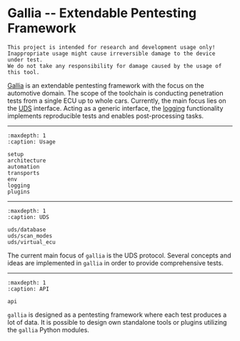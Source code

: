 <!--
SPDX-FileCopyrightText: AISEC Pentesting Team

SPDX-License-Identifier: CC0-1.0
-->

# Gallia -- Extendable Pentesting Framework

```{warning}
This project is intended for research and development usage only!
Inappropriate usage might cause irreversible damage to the device under test.
We do not take any responsibility for damage caused by the usage of this tool.
```

[Gallia](https://github.com/Fraunhofer-AISEC/gallia) is an extendable pentesting framework with the focus on the automotive domain.
The scope of the toolchain is conducting penetration tests from a single ECU up to whole cars.
Currently, the main focus lies on the [UDS](https://www.iso.org/standard/72439.html) interface.
Acting as a generic interface, the [logging](https://fraunhofer-aisec.github.io/gallia/logging.html) functionality implements reproducible tests and enables post-processing tasks.

----

```{toctree}
:maxdepth: 1
:caption: Usage

setup
architecture
automation
transports
env
logging
plugins
```

----

```{toctree}
:maxdepth: 1
:caption: UDS

uds/database
uds/scan_modes
uds/virtual_ecu
```

The current main focus of `gallia` is the UDS protocol.
Several concepts and ideas are implemented in `gallia` in order to provide comprehensive tests.

----

```{toctree}
:maxdepth: 1
:caption: API

api
```

`gallia` is designed as a pentesting framework where each test produces a lot of data.
It is possible to design own standalone tools or plugins utilizing the `gallia` Python modules.

